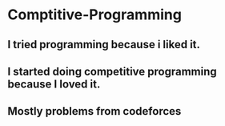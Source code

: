 # Comptitive-Programming
## I tried programming because i liked it.
## I started doing competitive programming because I loved it.
## Mostly problems from codeforces
### <Happy Coding />
